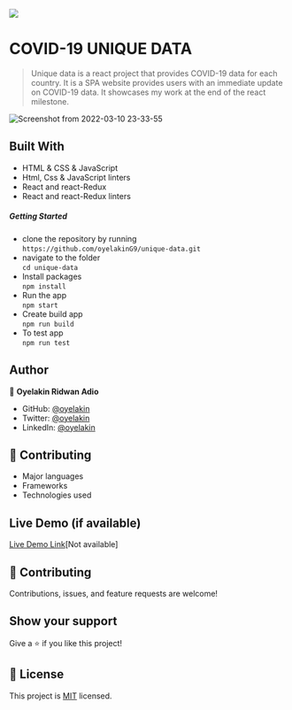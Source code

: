 ![](https://img.shields.io/badge/Microverse-blueviolet)

# COVID-19 UNIQUE DATA
> Unique data is a react project that provides COVID-19 data for each country. It is a SPA website provides users with an immediate update on COVID-19 data. It showcases my work at the end of the react milestone.

![Screenshot from 2022-03-10 23-33-55](https://user-images.githubusercontent.com/61976324/157888295-b004c89a-ecbe-4a12-85e9-12647114152e.png)

## Built With
- HTML & CSS & JavaScript
- Html, Css & JavaScript linters
- React and react-Redux
- React and react-Redux linters

##### Getting Started
- clone the repository by running\
    `https://github.com/oyelakinG9/unique-data.git`
- navigate to the folder\
    `cd unique-data`
- Install packages\
    `npm install`
- Run the app\
    `npm start`
- Create build app\
    `npm run build`
- To test app\
     `npm run test`
## Author

👤 **Oyelakin Ridwan Adio**
- GitHub: [@oyelakin](https://github.com/oyelakinG9)
- Twitter: [@oyelakin](https://twitter.com/OyelakinG1)
- LinkedIn: [@oyelakin](https://www.linkedin.com/in/oyelakin-ridwan-4b4a02b6/)


## :handshake: Contributing

- Major languages
- Frameworks
- Technologies used

## Live Demo (if available)

[Live Demo Link](https://livedemo.com)[Not available]

## 🤝 Contributing
Contributions, issues, and feature requests are welcome!
## Show your support
Give a :star:️ if you like this project!
## :memo: License
This project is [MIT](./MIT.md) licensed.
